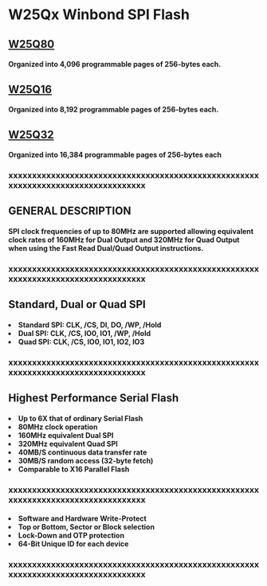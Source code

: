 # W25Qx Winbond SPI Flash

## [W25Q80]('https://www.mouser.com/datasheet/2/949/w25q80dv_dl_revh_10022015-1489677.pdf') 
#### Organized into 4,096 programmable pages of 256-bytes each.

## [W25Q16]('https://www.digikey.com/htmldatasheets/production/3221237/0/0/1/W25Q16JV.pdf')
#### Organized into 8,192 programmable pages of 256-bytes each. 

## [W25Q32]('https://www.elinux.org/images/f/f5/Winbond-w25q32.pdf') 
#### Organized into 16,384 programmable pages of 256-bytes each

### xxxxxxxxxxxxxxxxxxxxxxxxxxxxxxxxxxxxxxxxxxxxxxxxxxxxxxxxxxxxxxxxxxxxxxxxxxxxxxxxxx

## GENERAL DESCRIPTION
<h4> 
SPI clock frequencies of up to 80MHz are
supported allowing equivalent clock rates of 160MHz for Dual Output and 320MHz for Quad Output
when using the Fast Read Dual/Quad Output instructions.
</h4>

### xxxxxxxxxxxxxxxxxxxxxxxxxxxxxxxxxxxxxxxxxxxxxxxxxxxxxxxxxxxxxxxxxxxxxxxxxxxxxxxxxx
## Standard, Dual or Quad SPI
<h4> 
<li> Standard SPI: CLK, /CS, DI, DO, /WP, /Hold
<li> Dual SPI: CLK, /CS, IO0, IO1, /WP, /Hold
<li> Quad SPI: CLK, /CS, IO0, IO1, IO2, IO3
</h4>

### xxxxxxxxxxxxxxxxxxxxxxxxxxxxxxxxxxxxxxxxxxxxxxxxxxxxxxxxxxxxxxxxxxxxxxxxxxxxxxxxxx
## Highest Performance Serial Flash 
<h4> 
<li> Up to 6X that of ordinary Serial Flash
<li> 80MHz clock operation
<li> 160MHz equivalent Dual SPI
<li> 320MHz equivalent Quad SPI
<li> 40MB/S continuous data transfer rate
<li> 30MB/S random access (32-byte fetch) 
<li> Comparable to X16 Parallel Flash
</h4>

### xxxxxxxxxxxxxxxxxxxxxxxxxxxxxxxxxxxxxxxxxxxxxxxxxxxxxxxxxxxxxxxxxxxxxxxxxxxxxxxxxx
<h4> 
<li> Software and Hardware Write-Protect
<li> Top or Bottom, Sector or Block selection
<li> Lock-Down and OTP protection
<li> 64-Bit Unique ID for each device
</h4>

### xxxxxxxxxxxxxxxxxxxxxxxxxxxxxxxxxxxxxxxxxxxxxxxxxxxxxxxxxxxxxxxxxxxxxxxxxxxxxxxxxx
